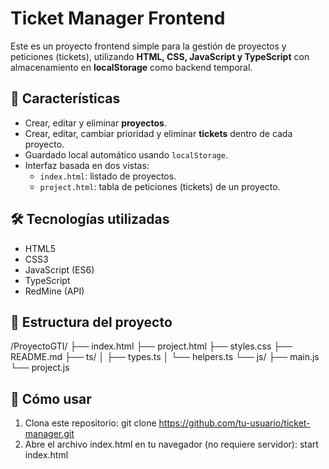# Ticket Manager Frontend

Este es un proyecto frontend simple para la gestión de proyectos y peticiones (tickets), utilizando **HTML, CSS, JavaScript y TypeScript** con almacenamiento en **localStorage** como backend temporal.

## 🧩 Características

- Crear, editar y eliminar **proyectos**.
- Crear, editar, cambiar prioridad y eliminar **tickets** dentro de cada proyecto.
- Guardado local automático usando `localStorage`.
- Interfaz basada en dos vistas:
  - `index.html`: listado de proyectos.
  - `project.html`: tabla de peticiones (tickets) de un proyecto.

## 🛠️ Tecnologías utilizadas

- HTML5
- CSS3
- JavaScript (ES6)
- TypeScript
- RedMine (API)

## 📁 Estructura del proyecto
/ProyectoGTI/
├── index.html
├── project.html
├── styles.css
├── README.md
├── ts/
│ ├── types.ts
│ └── helpers.ts
└── js/
├── main.js
└── project.js


## 🚀 Cómo usar

1. Clona este repositorio:
    git clone https://github.com/tu-usuario/ticket-manager.git
2. Abre el archivo index.html en tu navegador (no requiere servidor):
    start index.html
